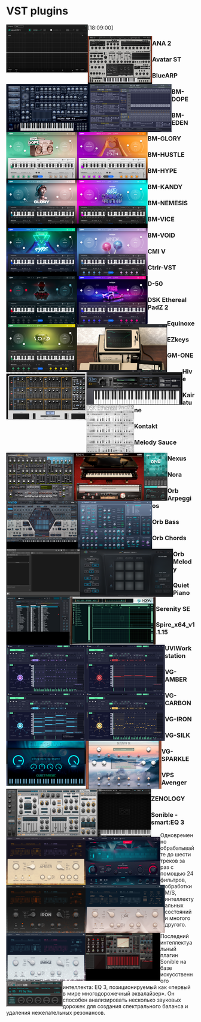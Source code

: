 # VST plugins
<!-- copyright: ReSampled -->

<p class='mb-0'><img align='left' src="Effects/smartEQ3.png" /></p>

[18:09:00] <p class='mb-0'><img align='left' src='Generators/ANA 2.png' /></p>

### ANA 2



<p class='mb-0'><img align='left' src='Generators/Avatar ST.png' /></p>

### Avatar ST



<p class='mb-0'><img align='left' src='Generators/BlueARP.png' /></p>

### BlueARP



<p class='mb-0'><img align='left' src='Generators/BM-DOPE.png' /></p>

### BM-DOPE



<p class='mb-0'><img align='left' src='Generators/BM-EDEN.png' /></p>

### BM-EDEN



<p class='mb-0'><img align='left' src='Generators/BM-GLORY.png' /></p>

### BM-GLORY



<p class='mb-0'><img align='left' src='Generators/BM-HUSTLE.png' /></p>

### BM-HUSTLE



<p class='mb-0'><img align='left' src='Generators/BM-HYPE.png' /></p>

### BM-HYPE



<p class='mb-0'><img align='left' src='Generators/BM-KANDY.png' /></p>

### BM-KANDY



<p class='mb-0'><img align='left' src='Generators/BM-NEMESIS.png' /></p>

### BM-NEMESIS



<p class='mb-0'><img align='left' src='Generators/BM-VICE.png' /></p>

### BM-VICE



<p class='mb-0'><img align='left' src='Generators/BM-VOID.png' /></p>

### BM-VOID



<p class='mb-0'><img align='left' src='Generators/CMI V.png' /></p>

### CMI V



<p class='mb-0'><img align='left' src='Generators/Ctrlr-VST.png' /></p>

### Ctrlr-VST



<p class='mb-0'><img align='left' src='Generators/D-50.png' /></p>

### D-50



<p class='mb-0'><img align='left' src='Generators/DSK Ethereal PadZ 2.png' /></p>

### DSK Ethereal PadZ 2



<p class='mb-0'><img align='left' src='Generators/Equinoxe.png' /></p>

### Equinoxe



<p class='mb-0'><img align='left' src='Generators/EZkeys.png' /></p>

### EZkeys



<p class='mb-0'><img align='left' src='Generators/GM-ONE.png' /></p>

### GM-ONE



<p class='mb-0'><img align='left' src='Generators/Hive.png' /></p>

### Hive



<p class='mb-0'><img align='left' src='Generators/Kairatune.png' /></p>

### Kairatune



<p class='mb-0'><img align='left' src='Generators/Kontakt.png' /></p>

### Kontakt



<p class='mb-0'><img align='left' src='Generators/Melody Sauce.png' /></p>

### Melody Sauce



<p class='mb-0'><img align='left' src='Generators/Nexus.png' /></p>

### Nexus



<p class='mb-0'><img align='left' src='Generators/Nora.png' /></p>

### Nora



<p class='mb-0'><img align='left' src='Generators/Orb Arpeggios.png' /></p>

### Orb Arpeggios



<p class='mb-0'><img align='left' src='Generators/Orb Bass.png' /></p>

### Orb Bass



<p class='mb-0'><img align='left' src='Generators/Orb Chords.png' /></p>

### Orb Chords



<p class='mb-0'><img align='left' src='Generators/Orb Melody.png' /></p>

### Orb Melody



<p class='mb-0'><img align='left' src='Generators/Quiet Piano.png' /></p>

### Quiet Piano



<p class='mb-0'><img align='left' src='Generators/Serenity SE.png' /></p>

### Serenity SE



<p class='mb-0'><img align='left' src='Generators/Spire_x64_v1.1.15.png' /></p>

### Spire_x64_v1.1.15



<p class='mb-0'><img align='left' src='Generators/UVIWorkstation.png' /></p>

### UVIWorkstation



<p class='mb-0'><img align='left' src='Generators/VG-AMBER.png' /></p>

### VG-AMBER



<p class='mb-0'><img align='left' src='Generators/VG-CARBON.png' /></p>

### VG-CARBON



<p class='mb-0'><img align='left' src='Generators/VG-IRON.png' /></p>

### VG-IRON



<p class='mb-0'><img align='left' src='Generators/VG-SILK.png' /></p>

### VG-SILK



<p class='mb-0'><img align='left' src='Generators/VG-SPARKLE.png' /></p>

### VG-SPARKLE



<p class='mb-0'><img align='left' src='Generators/VPS Avenger.png' /></p>

### VPS Avenger



<p class='mb-0'><img align='left' src='Generators/ZENOLOGY.png' /></p>

### ZENOLOGY





### Sonible - smart:EQ 3

Одновременно обрабатывайте до шести треков за раз с помощью 24 фильтров, обработки M/S, интеллектуальных состояний и многого другого.

Последний интеллектуальный плагин Sonible на базе искусственного интеллекта: EQ 3, позиционируемый как «первый в мире многодорожечный эквалайзер». Он способен анализировать несколько звуковых дорожек для создания спектрального баланса и удаления нежелательных резонансов.
